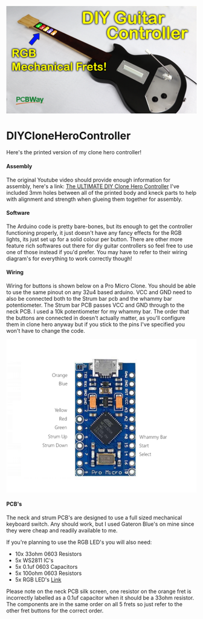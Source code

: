 ![Alt text](Title.png "DIY Clone Hero Controller")

# DIYCloneHeroController

Here's the printed version of my clone hero controller! 

#### Assembly
The original Youtube video should provide enough information for assembly, here's a link: 
[The ULTIMATE DIY Clone Hero Controller](https://youtu.be/poKoy9RzIDI)
I've included 3mm holes between all of the printed body and kneck parts to help with alignment and strength when glueing them together for assembly.

#### Software
The Arduino code is pretty bare-bones, but its enough to get the controller functioning properly, it just doesn't have any fancy effects for the RGB lights, its just set up for a solid colour per button. There are other more feature rich softwares out there for diy guitar controllers so feel free to use one of those instead if you'd prefer. You may have to refer to their wiring diagram's for everything to work correctly though!

#### Wiring
Wiring for buttons is shown below on a Pro Micro Clone. You should be able to use the same pinout on any 32u4 based arduino. VCC and GND need to also be connected both to the Strum bar pcb and the
whammy bar potentiometer. The Strum bar PCB passes VCC and GND through to the neck PCB.
I used a 10k potentiometer for my whammy bar. The order that the buttons are connected in doesn't actually matter, as you'll configure them in clone hero anyway but if you stick to the pins I've specified you won't have to change the code.

![Alt text](Wiring.png "Wiring")

#### PCB's
The neck and strum PCB's are designed to use a full sized mechanical keyboard switch. Any should work, but I used Gateron Blue's on mine since they were cheap and readily available to me.

If you're planning to use the RGB LED's you will also need:
- 10x 33ohm 0603 Resistors
- 5x WS2811 IC's
- 5x 0.1uf 0603 Capacitors
- 5x 100ohm 0603 Resistors
- 5x RGB LED's [Link](https://www.aliexpress.com/item/1005003719602946.html)

Please note on the neck PCB silk screen, one resistor on the orange fret is incorrectly labelled as a 0.1uf capacitor when it should be a 33ohm resistor. The components are in the same order on all 5 frets so just refer to the other fret buttons for the correct order. 